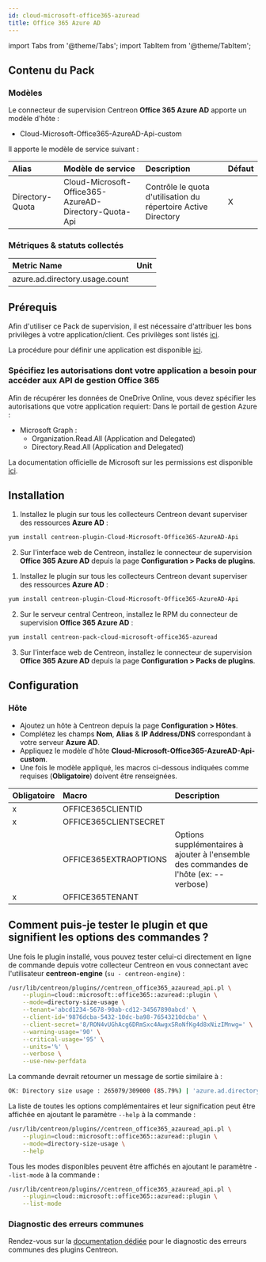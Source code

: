 ```yaml
---
id: cloud-microsoft-office365-azuread
title: Office 365 Azure AD
---
```

import Tabs from '@theme/Tabs';
import TabItem from '@theme/TabItem';


## Contenu du Pack

### Modèles

Le connecteur de supervision Centreon **Office 365 Azure AD** apporte un modèle d'hôte :

* Cloud-Microsoft-Office365-AzureAD-Api-custom

Il apporte le modèle de service suivant :

| Alias           | Modèle de service                                     | Description                                                    | Défaut |
|:----------------|:------------------------------------------------------|:---------------------------------------------------------------|:-------|
| Directory-Quota | Cloud-Microsoft-Office365-AzureAD-Directory-Quota-Api | Contrôle le quota d'utilisation du répertoire Active Directory | X      |

### Métriques & statuts collectés

<Tabs groupId="sync">
<TabItem value="Directory-Quota" label="Directory-Quota">

| Metric Name                          | Unit  |
|:-------------------------------------|:------|
| azure.ad.directory.usage.count       |       |

</TabItem>
</Tabs>

## Prérequis

Afin d'utiliser ce Pack de supervision, il est nécessaire d'attribuer les bons privilèges à votre application/client. Ces privilèges 
sont listés [ici](https://docs.microsoft.com/en-us/graph/api/organization-get?view=graph-rest-beta&tabs=http#permissions).

La procédure pour définir une application est disponible [ici](../procedures/cloud-microsoft-office365-management.md#prérequis).

### Spécifiez les autorisations dont votre application a besoin pour accéder aux API de gestion Office 365

Afin de récupérer les données de OneDrive Online, vous devez spécifier les
autorisations que votre application requiert: 
Dans le portail de gestion Azure :

* Microsoft Graph :
    * Organization.Read.All (Application and Delegated)
    * Directory.Read.All (Application and Delegated)

La documentation officielle de Microsoft sur les permissions est disponible [ici](https://docs.microsoft.com/en-us/graph/api/organization-get?view=graph-rest-beta&tabs=http#permissions).

## Installation

<Tabs groupId="sync">
<TabItem value="Online License" label="Online License">

1. Installez le plugin sur tous les collecteurs Centreon devant superviser des ressources **Azure AD** :

```bash
yum install centreon-plugin-Cloud-Microsoft-Office365-AzureAD-Api
```

2. Sur l'interface web de Centreon, installez le connecteur de supervision **Office 365 Azure AD** depuis la page **Configuration > Packs de plugins**.

</TabItem>
<TabItem value="Offline License" label="Offline License">

1. Installez le plugin sur tous les collecteurs Centreon devant superviser des ressources **Azure AD** :

```bash
yum install centreon-plugin-Cloud-Microsoft-Office365-AzureAD-Api
```

2. Sur le serveur central Centreon, installez le RPM du connecteur de supervision **Office 365 Azure AD** :

```bash
yum install centreon-pack-cloud-microsoft-office365-azuread
```

3. Sur l'interface web de Centreon, installez le connecteur de supervision **Office 365 Azure AD** depuis la page **Configuration > Packs de plugins**.

</TabItem>
</Tabs>

## Configuration

### Hôte

* Ajoutez un hôte à Centreon depuis la page **Configuration > Hôtes**.
* Complétez les champs **Nom**, **Alias** & **IP Address/DNS** correspondant à votre serveur **Azure AD**.
* Appliquez le modèle d'hôte **Cloud-Microsoft-Office365-AzureAD-Api-custom**.
* Une fois le modèle appliqué, les macros ci-dessous indiquées comme requises (**Obligatoire**) doivent être renseignées.

| Obligatoire | Macro                 | Description                                                                            |
|:------------|:----------------------|:---------------------------------------------------------------------------------------|
|     x       | OFFICE365CLIENTID     |                                                                                        |
|     x       | OFFICE365CLIENTSECRET |                                                                                        |
|             | OFFICE365EXTRAOPTIONS | Options supplémentaires à ajouter à l'ensemble des commandes de l'hôte (ex: --verbose) |
|     x       | OFFICE365TENANT       |                                                                                        |

## Comment puis-je tester le plugin et que signifient les options des commandes ?

Une fois le plugin installé, vous pouvez tester celui-ci directement en ligne
de commande depuis votre collecteur Centreon en vous connectant avec
l'utilisateur **centreon-engine** (`su - centreon-engine`) :

```bash
/usr/lib/centreon/plugins//centreon_office365_azauread_api.pl \
    --plugin=cloud::microsoft::office365::azuread::plugin \
    --mode=directory-size-usage \
    --tenant='abcd1234-5678-90ab-cd12-34567890abcd' \
    --client-id='9876dcba-5432-10dc-ba98-76543210dcba' \
    --client-secret='8/RON4vUGhAcg6DRmSxc4AwgxSRoNfKg4d8xNizIMnwg=' \
    --warning-usage='90' \
    --critical-usage='95' \
    --units='%' \
    --verbose \
    --use-new-perfdata
```

La commande devrait retourner un message de sortie similaire à :

```bash
OK: Directory size usage : 265079/309000 (85.79%) | 'azure.ad.directory.usage.count'=265079;0:278100;0:293550;0;309000
```

La liste de toutes les options complémentaires et leur signification peut être
affichée en ajoutant le paramètre `--help` à la commande :

```bash
/usr/lib/centreon/plugins//centreon_office365_azauread_api.pl \
    --plugin=cloud::microsoft::office365::azuread::plugin \
    --mode=directory-size-usage \
    --help
```

Tous les modes disponibles peuvent être affichés en ajoutant le paramètre
`--list-mode` à la commande :

```bash
/usr/lib/centreon/plugins//centreon_office365_azauread_api.pl \
    --plugin=cloud::microsoft::office365::azuread::plugin \
    --list-mode
```

### Diagnostic des erreurs communes

Rendez-vous sur la [documentation dédiée](../getting-started/how-to-guides/troubleshooting-plugins.md)
pour le diagnostic des erreurs communes des plugins Centreon.